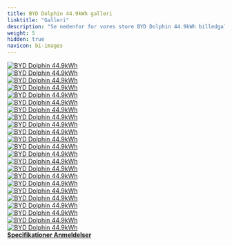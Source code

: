 ```yaml
---
title: BYD Dolphin 44.9kWh galleri
linktitle: "Galleri"
description: "Se nedenfor for vores store BYD Dolphin 44.9kWh billedgalleri. Klik på billederne for versioner i høj opløsning."
weight: 5
hidden: true
navicon: bi-images
---
```

<!-- markdownlint-disable MD033 -->
<div class="row" id ="my-gallery">
	<div class="pswp-grid-item col-6 col-md-4">
		<a href="https://media.evkx.net/multimedia/models/byd/dolphin/dolphin_44.9kwh/centerconsole_1.jpg"
data-pswp-src="https://media.evkx.net/multimedia/models/byd/dolphin/dolphin_44.9kwh/centerconsole_1.jpg"
data-pswp-width="2500"
data-pswp-height="1461" 
target="_blank">
			<img src="https://media.evkx.net/multimedia/models/byd/dolphin/dolphin_44.9kwh/centerconsole_1_xst.jpg" alt="BYD Dolphin 44.9kWh" class="img-fluid " />
		</a>
	</div>
	<div class="pswp-grid-item col-6 col-md-4">
		<a href="https://media.evkx.net/multimedia/models/byd/dolphin/dolphin_44.9kwh/exterior_1.jpg"
data-pswp-src="https://media.evkx.net/multimedia/models/byd/dolphin/dolphin_44.9kwh/exterior_1.jpg"
data-pswp-width="2499"
data-pswp-height="1621" 
target="_blank">
			<img src="https://media.evkx.net/multimedia/models/byd/dolphin/dolphin_44.9kwh/exterior_1_xst.jpg" alt="BYD Dolphin 44.9kWh" class="img-fluid " />
		</a>
	</div>
	<div class="pswp-grid-item col-6 col-md-4">
		<a href="https://media.evkx.net/multimedia/models/byd/dolphin/dolphin_44.9kwh/exterior_2.jpg"
data-pswp-src="https://media.evkx.net/multimedia/models/byd/dolphin/dolphin_44.9kwh/exterior_2.jpg"
data-pswp-width="2500"
data-pswp-height="1622" 
target="_blank">
			<img src="https://media.evkx.net/multimedia/models/byd/dolphin/dolphin_44.9kwh/exterior_2_xst.jpg" alt="BYD Dolphin 44.9kWh" class="img-fluid " />
		</a>
	</div>
	<div class="pswp-grid-item col-6 col-md-4">
		<a href="https://media.evkx.net/multimedia/models/byd/dolphin/dolphin_44.9kwh/exterior_3.jpg"
data-pswp-src="https://media.evkx.net/multimedia/models/byd/dolphin/dolphin_44.9kwh/exterior_3.jpg"
data-pswp-width="2500"
data-pswp-height="1622" 
target="_blank">
			<img src="https://media.evkx.net/multimedia/models/byd/dolphin/dolphin_44.9kwh/exterior_3_xst.jpg" alt="BYD Dolphin 44.9kWh" class="img-fluid " />
		</a>
	</div>
	<div class="pswp-grid-item col-6 col-md-4">
		<a href="https://media.evkx.net/multimedia/models/byd/dolphin/dolphin_44.9kwh/frontseats_1.jpg"
data-pswp-src="https://media.evkx.net/multimedia/models/byd/dolphin/dolphin_44.9kwh/frontseats_1.jpg"
data-pswp-width="2500"
data-pswp-height="1579" 
target="_blank">
			<img src="https://media.evkx.net/multimedia/models/byd/dolphin/dolphin_44.9kwh/frontseats_1_xst.jpg" alt="BYD Dolphin 44.9kWh" class="img-fluid " />
		</a>
	</div>
	<div class="pswp-grid-item col-6 col-md-4">
		<a href="https://media.evkx.net/multimedia/models/byd/dolphin/dolphin_44.9kwh/frontseats_2.jpg"
data-pswp-src="https://media.evkx.net/multimedia/models/byd/dolphin/dolphin_44.9kwh/frontseats_2.jpg"
data-pswp-width="2500"
data-pswp-height="1667" 
target="_blank">
			<img src="https://media.evkx.net/multimedia/models/byd/dolphin/dolphin_44.9kwh/frontseats_2_xst.jpg" alt="BYD Dolphin 44.9kWh" class="img-fluid " />
		</a>
	</div>
	<div class="pswp-grid-item col-6 col-md-4">
		<a href="https://media.evkx.net/multimedia/models/byd/dolphin/dolphin_44.9kwh/headlights_1.jpg"
data-pswp-src="https://media.evkx.net/multimedia/models/byd/dolphin/dolphin_44.9kwh/headlights_1.jpg"
data-pswp-width="2500"
data-pswp-height="1448" 
target="_blank">
			<img src="https://media.evkx.net/multimedia/models/byd/dolphin/dolphin_44.9kwh/headlights_1_xst.jpg" alt="BYD Dolphin 44.9kWh" class="img-fluid " />
		</a>
	</div>
	<div class="pswp-grid-item col-6 col-md-4">
		<a href="https://media.evkx.net/multimedia/models/byd/dolphin/dolphin_44.9kwh/interior_1.jpg"
data-pswp-src="https://media.evkx.net/multimedia/models/byd/dolphin/dolphin_44.9kwh/interior_1.jpg"
data-pswp-width="2500"
data-pswp-height="1667" 
target="_blank">
			<img src="https://media.evkx.net/multimedia/models/byd/dolphin/dolphin_44.9kwh/interior_1_xst.jpg" alt="BYD Dolphin 44.9kWh" class="img-fluid " />
		</a>
	</div>
	<div class="pswp-grid-item col-6 col-md-4">
		<a href="https://media.evkx.net/multimedia/models/byd/dolphin/dolphin_44.9kwh/interior_2.jpg"
data-pswp-src="https://media.evkx.net/multimedia/models/byd/dolphin/dolphin_44.9kwh/interior_2.jpg"
data-pswp-width="2500"
data-pswp-height="1622" 
target="_blank">
			<img src="https://media.evkx.net/multimedia/models/byd/dolphin/dolphin_44.9kwh/interior_2_xst.jpg" alt="BYD Dolphin 44.9kWh" class="img-fluid " />
		</a>
	</div>
	<div class="pswp-grid-item col-6 col-md-4">
		<a href="https://media.evkx.net/multimedia/models/byd/dolphin/dolphin_44.9kwh/interior_3.jpg"
data-pswp-src="https://media.evkx.net/multimedia/models/byd/dolphin/dolphin_44.9kwh/interior_3.jpg"
data-pswp-width="2500"
data-pswp-height="1667" 
target="_blank">
			<img src="https://media.evkx.net/multimedia/models/byd/dolphin/dolphin_44.9kwh/interior_3_xst.jpg" alt="BYD Dolphin 44.9kWh" class="img-fluid " />
		</a>
	</div>
	<div class="pswp-grid-item col-6 col-md-4">
		<a href="https://media.evkx.net/multimedia/models/byd/dolphin/dolphin_44.9kwh/interior_4.jpg"
data-pswp-src="https://media.evkx.net/multimedia/models/byd/dolphin/dolphin_44.9kwh/interior_4.jpg"
data-pswp-width="2500"
data-pswp-height="1623" 
target="_blank">
			<img src="https://media.evkx.net/multimedia/models/byd/dolphin/dolphin_44.9kwh/interior_4_xst.jpg" alt="BYD Dolphin 44.9kWh" class="img-fluid " />
		</a>
	</div>
	<div class="pswp-grid-item col-6 col-md-4">
		<a href="https://media.evkx.net/multimedia/models/byd/dolphin/dolphin_44.9kwh/interior_5.jpg"
data-pswp-src="https://media.evkx.net/multimedia/models/byd/dolphin/dolphin_44.9kwh/interior_5.jpg"
data-pswp-width="3000"
data-pswp-height="2000" 
target="_blank">
			<img src="https://media.evkx.net/multimedia/models/byd/dolphin/dolphin_44.9kwh/interior_5_xst.jpg" alt="BYD Dolphin 44.9kWh" class="img-fluid " />
		</a>
	</div>
	<div class="pswp-grid-item col-6 col-md-4">
		<a href="https://media.evkx.net/multimedia/models/byd/dolphin/dolphin_44.9kwh/interior_6.jpg"
data-pswp-src="https://media.evkx.net/multimedia/models/byd/dolphin/dolphin_44.9kwh/interior_6.jpg"
data-pswp-width="3000"
data-pswp-height="2000" 
target="_blank">
			<img src="https://media.evkx.net/multimedia/models/byd/dolphin/dolphin_44.9kwh/interior_6_xst.jpg" alt="BYD Dolphin 44.9kWh" class="img-fluid " />
		</a>
	</div>
	<div class="pswp-grid-item col-6 col-md-4">
		<a href="https://media.evkx.net/multimedia/models/byd/dolphin/dolphin_44.9kwh/main_1.jpg"
data-pswp-src="https://media.evkx.net/multimedia/models/byd/dolphin/dolphin_44.9kwh/main_1.jpg"
data-pswp-width="3000"
data-pswp-height="2116" 
target="_blank">
			<img src="https://media.evkx.net/multimedia/models/byd/dolphin/dolphin_44.9kwh/main_1_xst.jpg" alt="BYD Dolphin 44.9kWh" class="img-fluid " />
		</a>
	</div>
	<div class="pswp-grid-item col-6 col-md-4">
		<a href="https://media.evkx.net/multimedia/models/byd/dolphin/dolphin_44.9kwh/screens_1.jpg"
data-pswp-src="https://media.evkx.net/multimedia/models/byd/dolphin/dolphin_44.9kwh/screens_1.jpg"
data-pswp-width="2500"
data-pswp-height="1550" 
target="_blank">
			<img src="https://media.evkx.net/multimedia/models/byd/dolphin/dolphin_44.9kwh/screens_1_xst.jpg" alt="BYD Dolphin 44.9kWh" class="img-fluid " />
		</a>
	</div>
	<div class="pswp-grid-item col-6 col-md-4">
		<a href="https://media.evkx.net/multimedia/models/byd/dolphin/dolphin_44.9kwh/screens_2.jpg"
data-pswp-src="https://media.evkx.net/multimedia/models/byd/dolphin/dolphin_44.9kwh/screens_2.jpg"
data-pswp-width="3000"
data-pswp-height="2000" 
target="_blank">
			<img src="https://media.evkx.net/multimedia/models/byd/dolphin/dolphin_44.9kwh/screens_2_xst.jpg" alt="BYD Dolphin 44.9kWh" class="img-fluid " />
		</a>
	</div>
	<div class="pswp-grid-item col-6 col-md-4">
		<a href="https://media.evkx.net/multimedia/models/byd/dolphin/dolphin_44.9kwh/screen_3.jpg"
data-pswp-src="https://media.evkx.net/multimedia/models/byd/dolphin/dolphin_44.9kwh/screen_3.jpg"
data-pswp-width="3000"
data-pswp-height="2000" 
target="_blank">
			<img src="https://media.evkx.net/multimedia/models/byd/dolphin/dolphin_44.9kwh/screen_3_xst.jpg" alt="BYD Dolphin 44.9kWh" class="img-fluid " />
		</a>
	</div>
	<div class="pswp-grid-item col-6 col-md-4">
		<a href="https://media.evkx.net/multimedia/models/byd/dolphin/dolphin_44.9kwh/secondrowseats_1.jpg"
data-pswp-src="https://media.evkx.net/multimedia/models/byd/dolphin/dolphin_44.9kwh/secondrowseats_1.jpg"
data-pswp-width="2500"
data-pswp-height="1623" 
target="_blank">
			<img src="https://media.evkx.net/multimedia/models/byd/dolphin/dolphin_44.9kwh/secondrowseats_1_xst.jpg" alt="BYD Dolphin 44.9kWh" class="img-fluid " />
		</a>
	</div>
	<div class="pswp-grid-item col-6 col-md-4">
		<a href="https://media.evkx.net/multimedia/models/byd/dolphin/dolphin_44.9kwh/secondrowseats_2.jpg"
data-pswp-src="https://media.evkx.net/multimedia/models/byd/dolphin/dolphin_44.9kwh/secondrowseats_2.jpg"
data-pswp-width="2500"
data-pswp-height="1741" 
target="_blank">
			<img src="https://media.evkx.net/multimedia/models/byd/dolphin/dolphin_44.9kwh/secondrowseats_2_xst.jpg" alt="BYD Dolphin 44.9kWh" class="img-fluid " />
		</a>
	</div>
	<div class="pswp-grid-item col-6 col-md-4">
		<a href="https://media.evkx.net/multimedia/models/byd/dolphin/dolphin_44.9kwh/secondrowseats_3.jpg"
data-pswp-src="https://media.evkx.net/multimedia/models/byd/dolphin/dolphin_44.9kwh/secondrowseats_3.jpg"
data-pswp-width="3000"
data-pswp-height="2000" 
target="_blank">
			<img src="https://media.evkx.net/multimedia/models/byd/dolphin/dolphin_44.9kwh/secondrowseats_3_xst.jpg" alt="BYD Dolphin 44.9kWh" class="img-fluid " />
		</a>
	</div>
	<div class="pswp-grid-item col-6 col-md-4">
		<a href="https://media.evkx.net/multimedia/models/byd/dolphin/dolphin_44.9kwh/trunk_1.jpg"
data-pswp-src="https://media.evkx.net/multimedia/models/byd/dolphin/dolphin_44.9kwh/trunk_1.jpg"
data-pswp-width="2500"
data-pswp-height="1776" 
target="_blank">
			<img src="https://media.evkx.net/multimedia/models/byd/dolphin/dolphin_44.9kwh/trunk_1_xst.jpg" alt="BYD Dolphin 44.9kWh" class="img-fluid " />
		</a>
	</div>
	<div class="pswp-grid-item col-6 col-md-4">
		<a href="https://media.evkx.net/multimedia/models/byd/dolphin/dolphin_44.9kwh/trunk_2.jpg"
data-pswp-src="https://media.evkx.net/multimedia/models/byd/dolphin/dolphin_44.9kwh/trunk_2.jpg"
data-pswp-width="2500"
data-pswp-height="1621" 
target="_blank">
			<img src="https://media.evkx.net/multimedia/models/byd/dolphin/dolphin_44.9kwh/trunk_2_xst.jpg" alt="BYD Dolphin 44.9kWh" class="img-fluid " />
		</a>
	</div>
	<div class="pswp-grid-item col-6 col-md-4">
		<a href="https://media.evkx.net/multimedia/models/byd/dolphin/dolphin_44.9kwh/wheels_1.jpg"
data-pswp-src="https://media.evkx.net/multimedia/models/byd/dolphin/dolphin_44.9kwh/wheels_1.jpg"
data-pswp-width="2500"
data-pswp-height="1667" 
target="_blank">
			<img src="https://media.evkx.net/multimedia/models/byd/dolphin/dolphin_44.9kwh/wheels_1_xst.jpg" alt="BYD Dolphin 44.9kWh" class="img-fluid " />
		</a>
	</div>
</div>
<script type="module">
  import PhotoSwipeLightbox from '/js/photoswipe-lightbox.esm.js';
    const lightbox = new PhotoSwipeLightbox({
       gallery: '#my-gallery',
        children: 'a',
        pswpModule: () => import('/js/photoswipe.esm.js')
    });
lightbox.init();
</script>
<div class="mt-3 mb-3">
<a href="../specifications/" class="text-decoration-none text-black">
<strong><i class="bi-arrow-left"></i> Specifikationer </strong>
</a>
<a href="../reviews/" class="text-decoration-none text-black float-end">
<strong>Anmeldelser <i class="bi-arrow-right"></i></strong>
</a>
</div>
